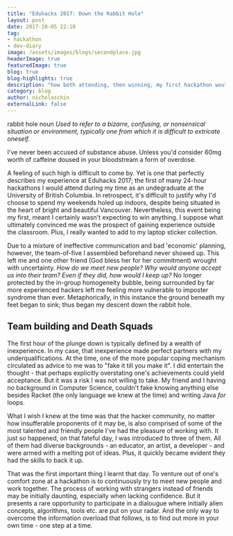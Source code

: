 ```yaml
---
title: "Eduhacks 2017: Down the Rabbit Hole"
layout: post
date: 2017-10-05 22:10
tag:
- hackathon
- dev-diary
image: /assets/images/blogs/secondplace.jpg
headerImage: true
featuredImage: true
blog: true 
blog-highlights: true
description: "how both attending, then winning, my first hackathon would set the tone for the rest of my studenthood"
category: blog
author: nicholaschin
externalLink: false
---
```


rabbit hole 
noun 
*Used to refer to a bizarre, confusing, or nonsensical situation or environment, typically one from which it is difficult to extricate oneself.*

I've never been accused of substance abuse. Unless you'd consider 60mg worth of caffeine doused in your bloodstream a form of overdose.

A feeling of such high is difficult to come by. Yet is one that perfectly describes my experience at Eduhacks 2017; the first of many 24-hour hackathons I would attend during my time as an undegraduate at the University of British Columbia. In retrospect, it's difficult to justify why I'd choose to spend my weekends holed up indoors, despite being situated in the heart of bright and beautiful Vancouver. Nevertheless, this event being my first, meant I certainly wasn't expecting to win anything. I suppose what ultimately convinced me was the prospect of gaining experience outside the classroom. Plus, I really wanted to add to my laptop sticker collection.

Due to a mixture of ineffective communication and bad 'economic' planning, however, the team-of-five I assembled beforehand never showed up. This left me and one other friend (God bless her for her commitment) wrought with uncertainty. *How do we meet new people? Why would anyone accept us into their team? Even if they did, how would I keep up?* No longer protected by the in-group homogeneity bubble, being surrounded by far more experienced hackers left me feeling more vulnerable to imposter syndrome than ever. Metaphorically, in this instance the ground beneath my feet began to sink; thus began my descent down the rabbit hole.

## Team building and Death Squads

The first hour of the plunge down is typically defined by a wealth of inexperience. In my case, that inexperience made perfect partners with my underqualifications.  At the time, one of the more popular coping mechanism circulated as advice to me was to "fake it till you make it". I did entertain the thought - that perhaps explicitly overstating one's achievements could yield acceptance. But it was a risk I was not willing to take. My friend and I having no background in Computer Science, couldn't fake knowing anything else besides Racket (the only language we knew at the time) and writing Java *for* loops.

What I wish I knew at the time was that the hacker community, no matter how insufferable proponents of it may be, is also comprised of some of the most talented and friendly people I've had the pleasure of working with. It just so happened, on that fateful day, I was introduced to three of them. All of them had diverse backgrounds - an educator, an artist, a developer - and were armed with a melting pot of ideas. Plus, it quickly became evident they had the skills to back it up. 

That was the first important thing I learnt that day. To venture out of one's comfort zone at a hackathon is to continuously try to meet new people and work together. The process of working with strangers instead of friends may be initially daunting, especially when lacking confidence. But it presents a rare opportunity to participate in a dialougue where initially alien concepts, algorithms, tools etc. are put on your radar. And the only way to overcome the information overload that follows, is to find out more in your own time - one step at a time.


<!-- 

But in the moment, ain't got no time for games, CODE AND FIGURE IT OUT NOW! 

It's
It forced me out of my comfort zone; daunted by the expansive horizons, and what I know now is insignificant to how much there is out there. (no matter how many times I attend hackathons and grow, there's always still something I don't know)
Nor should the process be conditional; no matter one's level of experience, there are always things that can be learnt by speaking to others.

The solution: next part = working on it

## Learn fast or die slow 

the dopamine 

## Learn from where?

## Expecting to win (skills =/= ideas)

## The thing about rabbit holes
- what is a rabbit hole
- why did I go down the rabbit hole
- winning was nice, but over the countless hackathons I've learnt: perserverence, you can always be better, you win you lose, can be a waste of time if you're not careful. But it's about putting yourself out there and doing all of the above (learning, inspiring, developing, networking) 
- SHOW ALL OTHER HACKATHONS YOU DIDN'T WIN BUT HAD FUN (YOU GROW IN EACH ONE)

- meeting people, absorbing so much (knowledge transfer), recruiters, mentorship 

- How do people know so much. Where do they learn all this? (not in the classroom, through sheer effort, willpower, and late nights)
- The rabbit hole I refer to is the time spent and madness dedicated to figure out problems, stick with code. Not just get good at algorithms and class stuff, learn to use libraries, frameworks. Self taught
- The need to know, the desire to succeed
- The never ending learning cycle 

- Realistic expectaions - the rush of winning is rare (idea x skills) - winning ideas, no matter how good a developer you are 

- The thing about rabbit holes https://hackernoon.com/the-thing-about-rabbit-holes-201402f77873 

- And no matter how much you learn. There's always more. The constant learning cycle is essential to staying viable. 
The Constant Learning Cycle of a Web Developer 


Now the world of industry is a complete different beast, but as long as you approach things with the same growth-mindset and a continuous desire to learn (as described in this blog), you're all good to go.  -->
